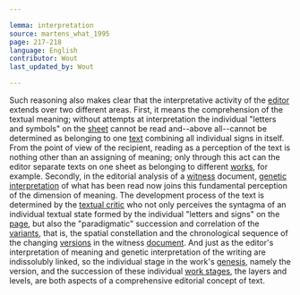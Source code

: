 ```yaml
---

lemma: interpretation
source: martens_what_1995
page: 217-218
language: English
contributor: Wout
last_updated_by: Wout

---
```


Such reasoning also makes clear that the interpretative activity of the [editor](editorScholarly.html) extends over two different areas. First, it means the comprehension of the textual meaning; without attempts at interpretation the individual "letters and symbols" on the [sheet](sheet.html) cannot be read and--above all--cannot be determined as belonging to one [text](text.html) combining all individual signs in itself. From the point of view of the recipient, reading as a perception of the text is nothing other than an assigning of meaning; only through this act can the editor separate texts on one sheet as belonging to different [works](work.html), for example. Secondly, in the editorial analysis of a [witness](witness.html) document, [genetic interpretation](geneticCriticism.html) of what has been read now joins this fundamental perception of the dimension of meaning. The development process of the text is determined by the [textual critic](textualCriticism.html) who not only perceives the syntagma of an individual textual state formed by the individual "letters and signs" on the [page](page.html), but also the "paradigmatic" succession and correlation of the [variants](variant.html), that is, the spatial constellation and the chronological sequence of the changing [versions](version.html) in the witness [document](document.html). And just as the editor's interpretation of meaning and genetic interpretation of the writing are indissolubly linked, so the individual stage in the work's [genesis](genesis.html), namely the version, and the succession of these individual [work stages](writingStage.html), the layers and levels, are both aspects of a comprehensive editorial concept of text.
